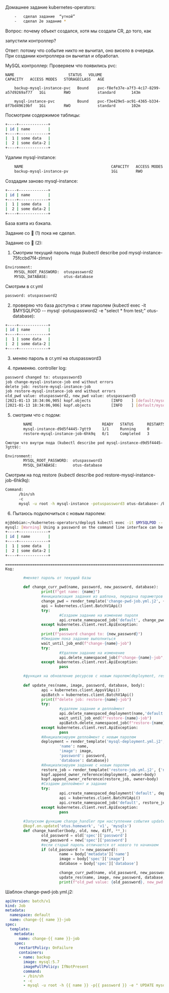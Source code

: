 Домашнее задание kubernetes-operators:
```bash
	-	сделал задание  “уткой”
	-	сделал 2е задание *
```
Вопрос: почему объект создался, хотя мы создали CR, до того, как

запустили контроллер?

Ответ: потому что событие никто не вычитал, оно висело в очереди. При создании контроллера он вычитал и обработал.

MySQL контроллер:
	Проверяем что появились pvc:
	
	NAME                        STATUS   VOLUME                                     CAPACITY   ACCESS MODES   STORAGECLASS   AGE
	
		backup-mysql-instance-pvc   Bound    pvc-f8efe37e-a7f3-4c17-8299-a57d9269af77   1Gi        RWO            standard       143m
		
		mysql-instance-pvc          Bound    pvc-f3e429e5-ac91-4365-b334-8f7bd49619bf   1Gi        RWO            standard       102m
		
	
Посмотрим содержимое таблицы:
```bash
+----+-------------+
| id | name        |
+----+-------------+
|  1 | some data   |
|  2 | some data-2 |
+----+-------------+
```

Удалим mysql-instance:
```bash
	NAME                                       CAPACITY   ACCESS MODES   RECLAIM POLICY   STATUS      CLAIM                               STORAGECLASS   REASON   AGE
	backup-mysql-instance-pv                   1Gi        RWO            Retain           Available                                                               154m
```

Создадим заново mysql-instance:
```bash
+----+-------------+
| id | name        |
+----+-------------+
|  1 | some data   |
|  2 | some data-2 |
+----+-------------+
```

База взята из бэкапа.

Задание со 🌟 (1) пока не сделал.

Задание со 🌟 (2):

1. Смотрим текущий пароль пода (kubectl describe pod mysql-instance-75fccbd7f4-zlmxv)
```bash
Environment:
	MYSQL_ROOT_PASSWORD:  otuspassword2
	MYSQL_DATABASE:       otus-database
```
      
Смотрим в cr.yml
```bash
password: otuspassword2
```
		
2. проверяю что база доступна с этим паролем (kubectl exec -it $MYSQLPOD -- mysql -potuspassword2 -e "select * from test;" otus-database):
```bash
+----+-------------+
| id | name        |
+----+-------------+
|  1 | some data   |
|  2 | some data-2 |
+----+-------------+
```
3. меняю пароль в cr.yml на otuspassword3

4. применяю. controller log:
```bash
password changed to: otuspassword3
job change-mysql-instance-job end without errors
delete job: restore-mysql-instance-job
job restore-mysql-instance-job end without errors
old_pwd value: otuspassword2, new_pwd value: otuspassword3
[2021-01-13 18:34:06,905] kopf.objects         [INFO    ] [default/mysql-instance] Handler 'change_handler' succeeded.
[2021-01-13 18:34:06,906] kopf.objects         [INFO    ] [default/mysql-instance] Update event is processed: 1 succeeded; 0 failed.
```
5. смотрим что с подом:
```bash
		NAME                               READY   STATUS      RESTARTS   AGE
		mysql-instance-d9d5f4445-7gtt9     1/1     Running     0          55s
		restore-mysql-instance-job-6hk9q   0/1     Completed   3          55s
```
	Смотри что внутри пода (kubectl describe pod mysql-instance-d9d5f4445-7gtt9):
```bash	
Environment:
		MYSQL_ROOT_PASSWORD:  otuspassword3
		MYSQL_DATABASE:       otus-database
```				
  Смотрим на под restore (kubectl describe pod restore-mysql-instance-job-6hk9q):
```bash
Command:
      /bin/sh
      -c
      mysql -u root -h mysql-instance -potuspassword3 otus-database< /backup-mysql-instance-pv/mysql-instance-dump.sql
```			
6. Пытаюсь подключиться с новым паролем:
```bash
mj@debian:~/kubernetes-operators/deploy$ kubectl exec -it $MYSQLPOD -- mysql -potuspassword3 -e "select * from test;" otus-database
mysql: [Warning] Using a password on the command line interface can be insecure.
+----+-------------+
| id | name        |
+----+-------------+
|  1 | some data   |
|  2 | some data-2 |
+----+-------------+
```
	==================================================================================================================
	Код:
```python
		#меняет пароль от текущей базы
		
		def change_curr_pwd(name, password, new_password, database):
				print(f"get name: {name}")
				#инициализация задания из шаблона, передача параметров
				change_pwd = render_template('change-pwd-job.yml.j2', {'name': name,'password': password,'new_password': new_password,'database': database})
				api = kubernetes.client.BatchV1Api()
				try:
						#Создаем задание на изменеие пароля
						api.create_namespaced_job('default', change_pwd)
				except kubernetes.client.rest.ApiException:
						pass
				print(f"password changed to: {new_password}")
				#Ожидаем пока задание выполниться
				wait_until_job_end(f"change-{name}-job")
				try:
						#Удаляем задание на изменение
						api.delete_namespaced_job(f"change-{name}-job",'default',propagation_policy='Background')
				except kubernetes.client.rest.ApiException:
						pass

		#функция на обновление ресурсов с новым паролем(deployment, restore_job)
		
		def update_res(name, image, password, database, body):
				api = kubernetes.client.AppsV1Api()
				apiBatch = kubernetes.client.BatchV1Api()
				print(f"delete job: restore-{name}-job")
				try:
						#удаляем задание и деплоймент
						api.delete_namespaced_deployment(name,'default',propagation_policy='Background')
						wait_until_job_end(f"restore-{name}-job")
						apiBatch.delete_namespaced_job(f"restore-{name}-job",'default',propagation_policy='Background')
				except kubernetes.client.rest.ApiException:
						pass
				#Инициализируем деплоймент с новым паролем
				deployment = render_template('mysql-deployment.yml.j2', {
						'name': name,
						'image': image,
						'password': password,
						'database': database})
				#Инициализируем задание с новым паролем
				restore_job = render_template('restore-job.yml.j2', {'name': name,'image': image,'password': password,'database': database})
				kopf.append_owner_reference(deployment, owner=body)
				kopf.append_owner_reference(restore_job, owner=body)
				#Создаем деплоймент и задание
				try:
						api.create_namespaced_deployment('default', deployment)
						api = kubernetes.client.BatchV1Api()
						api.create_namespaced_job('default', restore_job)
				except kubernetes.client.rest.ApiException:
						pass
						
		#Запускем функцию change_handler при наступлении события update
		@kopf.on.update('otus.homework', 'v1', 'mysqls')
		def change_handler(body, old, new, diff, **_):
				old_password = old['spec']['password']
				new_password = new['spec']['password']
				#если старый пароль отличается от нового то начинаем
				if (old_password != new_password):
						name = body['metadata']['name']
						image = body['spec']['image']
						database = body['spec']['database']

						change_curr_pwd(name, old_password, new_password, database)
						update_res(name, image, new_password, database, body)
						print(f"old_pwd value: {old_password}, new_pwd value: {new_password}")
```
Шаблон change-pwd-job.yml.j2:
```yaml
apiVersion: batch/v1
kind: Job
metadata:
  namespace: default
  name: change-{{ name }}-job
spec:
  template:
    metadata:
      name: change-{{ name }}-job
    spec:
      restartPolicy: OnFailure
      containers:
      - name: backup
        image: mysql:5.7
        imagePullPolicy: IfNotPresent
        command:
        - /bin/sh
        - -c
        - mysql -u root -h {{ name }} -p{{ password }} -e " UPDATE mysql.user SET authentication_string=PASSWORD('{{new_password}}') WHERE user='root';FLUSH PRIVILEGES;"  {{ database }}
